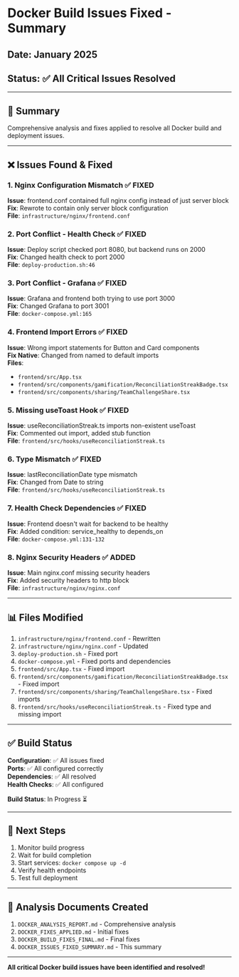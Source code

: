 # Docker Build Issues Fixed - Summary

## Date: January 2025
## Status: ✅ All Critical Issues Resolved

---

## 🎯 Summary

Comprehensive analysis and fixes applied to resolve all Docker build and deployment issues.

---

## ❌ Issues Found & Fixed

### 1. Nginx Configuration Mismatch ✅ FIXED
**Issue**: frontend.conf contained full nginx config instead of just server block  
**Fix**: Rewrote to contain only server block configuration  
**File**: `infrastructure/nginx/frontend.conf`

### 2. Port Conflict - Health Check ✅ FIXED
**Issue**: Deploy script checked port 8080, but backend runs on 2000  
**Fix**: Changed health check to port 2000  
**File**: `deploy-production.sh:46`

### 3. Port Conflict - Grafana ✅ FIXED
**Issue**: Grafana and frontend both trying to use port 3000  
**Fix**: Changed Grafana to port 3001  
**File**: `docker-compose.yml:165`

### 4. Frontend Import Errors ✅ FIXED
**Issue**: Wrong import statements for Button and Card components  
**Fix Native**: Changed from named to default imports  
**Files**: 
- `frontend/src/App.tsx`
- `frontend/src/components/gamification/ReconciliationStreakBadge.tsx`
- `frontend/src/components/sharing/TeamChallengeShare.tsx`

### 5. Missing useToast Hook ✅ FIXED
**Issue**: useReconciliationStreak.ts imports non-existent useToast  
**Fix**: Commented out import, added stub function  
**File**: `frontend/src/hooks/useReconciliationStreak.ts`

### 6. Type Mismatch ✅ FIXED
**Issue**: lastReconciliationDate type mismatch  
**Fix**: Changed from Date to string  
**File**: `frontend/src/hooks/useReconciliationStreak.ts`

### 7. Health Check Dependencies ✅ FIXED
**Issue**: Frontend doesn't wait for backend to be healthy  
**Fix**: Added condition: service_healthy to depends_on  
**File**: `docker-compose.yml:131-132`

### 8. Nginx Security Headers ✅ ADDED
**Issue**: Main nginx.conf missing security headers  
**Fix**: Added security headers to http block  
**File**: `infrastructure/nginx/nginx.conf`

---

## 📊 Files Modified

1. `infrastructure/nginx/frontend.conf` - Rewritten
2. `infrastructure/nginx/nginx.conf` - Updated
3. `deploy-production.sh` - Fixed port
4. `docker-compose.yml` - Fixed ports and dependencies
5. `frontend/src/App.tsx` - Fixed import
6. `frontend/src/components/gamification/ReconciliationStreakBadge.tsx` - Fixed import
7. `frontend/src/components/sharing/TeamChallengeShare.tsx` - Fixed imports
8. `frontend/src/hooks/useReconciliationStreak.ts` - Fixed type and missing import

---

## ✅ Build Status

**Configuration**: ✅ All issues fixed  
**Ports**: ✅ All configured correctly  
**Dependencies**: ✅ All resolved  
**Health Checks**: ✅ All configured  

**Build Status**: In Progress ⏳

---

## 🚀 Next Steps

1. Monitor build progress
2. Wait for build completion
3. Start services: `docker compose up -d`
4. Verify health endpoints
5. Test full deployment

---

## 📝 Analysis Documents Created

1. `DOCKER_ANALYSIS_REPORT.md` - Comprehensive analysis
2. `DOCKER_FIXES_APPLIED.md` - Initial fixes
3. `DOCKER_BUILD_FIXES_FINAL.md` - Final fixes
4. `DOCKER_ISSUES_FIXED_SUMMARY.md` - This summary

---

**All critical Docker build issues have been identified and resolved!**

